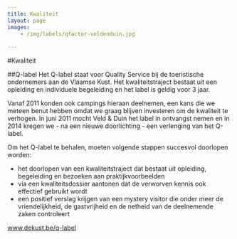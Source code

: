 ```yaml
---
title: Kwaliteit
layout: page
images: 
    - /img/labels/qfactor-veldenduin.jpg
    
---
```


#Kwaliteit

##Q-label
Het Q-label staat voor Quality Service bij de toeristische ondernemers aan de Vlaamse Kust.  Het kwaliteitstraject bestaat uit een opleiding en individuele begeleiding en het label is geldig voor 3 jaar.

 Vanaf 2011 konden ook campings hieraan deelnemen, een kans die we meteen benut hebben omdat we graag blijven investeren om de kwaliteit te verhogen. In juni 2011 mocht Veld & Duin het label in ontvangst nemen en in 2014 kregen we - na een nieuwe doorlichting - een verlenging van het Q-label.  

Om het Q-label te behalen, moeten volgende stappen succesvol doorlopen worden:


- het doorlopen van een kwaliteitstraject dat bestaat uit opleiding, begeleiding en bezoeken aan praktijkvoorbeelden
- via een kwaliteitsdossier aantonen dat de verworven kennis ook effectief gebruikt wordt
- een positief verslag krijgen van een mystery visitor die onder meer de vriendelijkheid, de gastvrijheid en de netheid van de deelnemende zaken controleert



www.dekust.be/q-label
